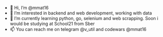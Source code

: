 - 👋 Hi, I’m @mmat16
- 👀 I’m interested in backend and web development, working with data
- 🌱 I’m currently learning python, go, selenium and web scrapping. Soon i would be studying at School21 from Sber 
- 📫 You can reach me on telegram @v_util and codewars @mmat16

<!---
mmat16/mmat16 is a ✨ special ✨ repository because its `README.md` (this file) appears on your GitHub profile.
You can click the Preview link to take a look at your changes.
--->

